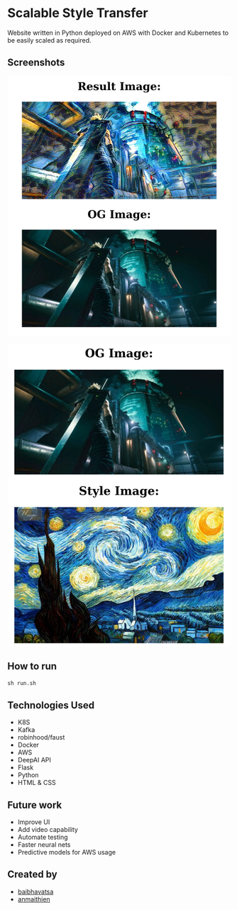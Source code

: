 # Scalable Style Transfer

Website written in Python deployed on AWS with Docker and Kubernetes to be easily scaled as required.

## Screenshots

![Comparison Image](./screenshots/demo1.png)

![Source Images](./screenshots/demo2.png)

## How to run

```
sh run.sh
```

## Technologies Used 
- K8S
- Kafka
- robinhood/faust
- Docker
- AWS
- DeepAI API
- Flask
- Python
- HTML & CSS

## Future work
- Improve UI
- Add video capability
- Automate testing
- Faster neural nets
- Predictive models for AWS usage

## Created by
- [baibhavatsa](https://github.com/baibhaVatsa)
- [anmaithien](https://github.com/anmaithien)


